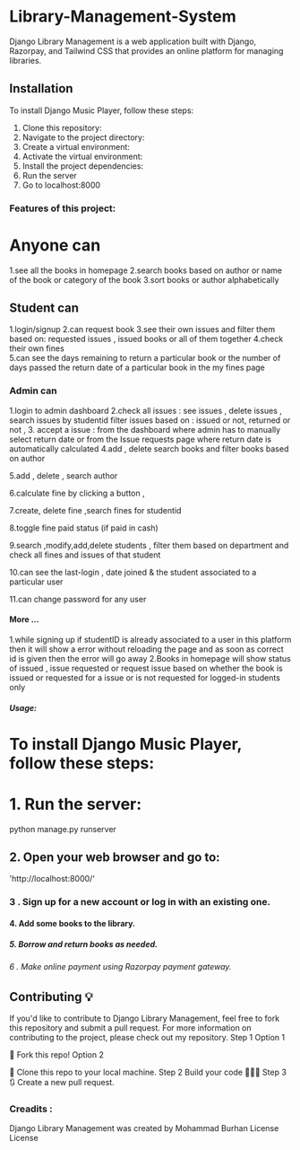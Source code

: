 # Library-Management-System
Django Library Management is a web application built with Django, Razorpay, and Tailwind CSS that provides an online platform for managing libraries.
## Installation 
To install Django Music Player, follow these steps:
1. Clone this repository:
2. Navigate to the project directory:
3. Create a virtual environment:
4. Activate the virtual environment:
5. Install the project dependencies:
6. Run the server
7. Go to localhost:8000
### Features of this project:
# Anyone can
1.see all the books in homepage
2.search books based on author or name of the book or category of the book
3.sort books or author alphabetically
## Student can
1.login/signup
2.can request book
3.see their own issues and filter them based on:
  requested issues ,
  issued books or
  all of them together
4.check their own fines   
5.can see
    the days remaining to return a particular book or
    the number of days passed the return date of a particular book in the my fines page
### Admin can
1.login to admin dashboard
2.check all issues :
       see issues ,
       delete issues ,
       search issues by studentid
       filter issues based on :
            issued or not,
            returned or not ,
 3. accept a issue :
        from the dashboard where admin has to manually select return date or
        from the Issue requests page where return date is automatically calculated
4.add , delete search books and filter books based on author

5.add , delete , search author

6.calculate fine by clicking a button ,

7.create, delete fine ,search fines for studentid

8.toggle fine paid status (if paid in cash)

9.search ,modify,add,delete students , filter them based on department and check all fines and issues of that student

10.can see the last-login , date joined & the student associated to a particular user

11.can change password for any user

#### More ...
1.while signing up if studentID is already associated to a user in this platform then it will show a error without reloading the page and as soon as correct id is given then the error will go away
2.Books in homepage will show status of issued , issue requested or request issue based on whether the book is issued or requested for a issue or is not requested for logged-in students only
##### Usage:
# To install Django Music Player, follow these steps:
# 1. Run the server:
  python manage.py runserver
## 2. Open your web browser and go to:
'http://localhost:8000/'

### 3 . Sign up for a new account or log in with an existing one.
#### 4. Add some books to the library.
##### 5. Borrow and return books as needed.
###### 6 . Make online payment using Razorpay payment gateway.
## Contributing 💡
If you'd like to contribute to Django Library Management, feel free to fork this repository and submit a pull request. For more information on contributing to the project, please check out my repository.
Step 1
Option 1

🍴 Fork this repo!
Option 2

👯 Clone this repo to your local machine.
Step 2
Build your code 🔨🔨🔨
Step 3
🔃 Create a new pull request.
### Creadits :
Django Library Management was created by Mohammad Burhan
License
License


  
